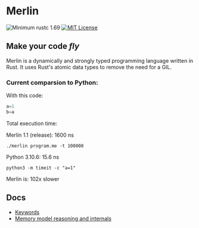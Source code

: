 # Merlin

![Minimum rustc 1.69](https://img.shields.io/badge/rustc-1.69-brightgreen)
[![MIT License](https://img.shields.io/badge/License-MIT-informational)](LICENSE)

<h2><strong>Make your code <i>fly</i></strong></h2>

Merlin is a dynamically and strongly typed programming language written in Rust. It uses Rust's atomic data types to remove the need for a GIL.

### Current comparsion to Python:

With this code:
```Python
a=1
b=a
```
Total execution time:

Merlin 1.1 (release): 1600 ns

`./merlin program.me -t 100000`

Python 3.10.6: 15.6 ns 

`python3 -m timeit -c "a=1"`

Merlin is: 102x slower

## Docs
- [Keywords](docs/keywords.md)
- [Memory model reasoning and internals](docs/memory_model.md)